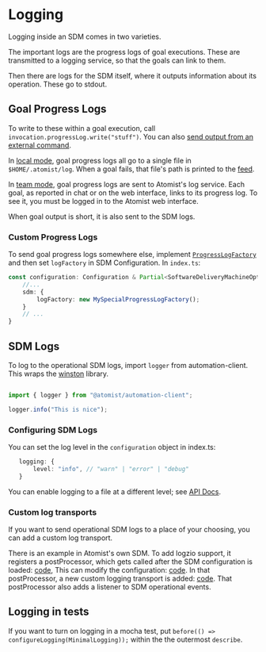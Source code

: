 # Logging

Logging inside an SDM comes in two varieties.

The important logs are the progress logs of goal executions. These are transmitted to a logging service, so that
the goals can link to them.

Then there are logs for the SDM itself, where it outputs information about its operation. These go to stdout.

## Goal Progress Logs

To write to these within a goal execution, call `invocation.progressLog.write("stuff")`. You can also [send output from
an external command](spawn.md#send-command-output-to-the-log).

In [local mode](local.md), goal progress logs all go to a single file in `$HOME/.atomist/log`. When a goal fails,
that file's path is printed to the [feed](cli.md#atomist-feed).

In [team mode](team.md), goal progress logs are sent to Atomist's log service. Each goal, as reported in chat
or on the web interface, links to its progress log. To see it, you must be logged in to the Atomist web interface.

When goal output is short, it is also sent to the SDM logs.

### Custom Progress Logs

To send goal progress logs somewhere else, implement [`ProgressLogFactory`](https://atomist.github.io/sdm/modules/_spi_log_progresslog_.html#progresslogfactorys)
and then set `logFactory` in SDM Configuration. In `index.ts`:

```typescript
const configuration: Configuration & Partial<SoftwareDeliveryMachineOptions> = {
    //...
    sdm: {
        logFactory: new MySpecialProgressLogFactory();
    }
    // ...
}
```

## SDM Logs

To log to the operational SDM logs, import `logger` from automation-client.
This wraps the [winston](https://github.com/winstonjs/winston) library.

```typescript

import { logger } from "@atomist/automation-client";

logger.info("This is nice");
```

### Configuring SDM Logs

You can set the log level in the `configuration` object in index.ts:

```typescript
   logging: {
       level: "info", // "warn" | "error" | "debug"
   }
```

You can enable logging to a file at a different level; see [API Docs](https://atomist.github.io/automation-client/interfaces/_configuration_.configuration.html#logging).

### Custom log transports

If you want to send operational SDM logs to a place of your choosing, you can add a custom log transport.

There is an example in Atomist's own SDM. To add logzio support,
 it registers a postProcessor, which gets called after the SDM configuration is loaded: [code](https://github.com/atomist/atomist-sdm/blob/master/index.ts#L40),
This can modify the configuration: [code](https://github.com/atomist/spring-sdm/blob/47086a50426bd459a75ab3a28e0b5d49a0237602/src/atomist.config.ts#L25).
In that postProcessor, a new custom logging transport is added: [code](https://github.com/atomist/automation-client-ext-logzio/blob/8eb116aa6954344811f05938a81f0a25b4d8b8c5/lib/logzio.ts#L231).
That postProcessor also adds a listener to SDM operational events.

## Logging in tests

If you want to turn on logging in a mocha test, put `before(() => configureLogging(MinimalLogging));` within the the outermost `describe`.
